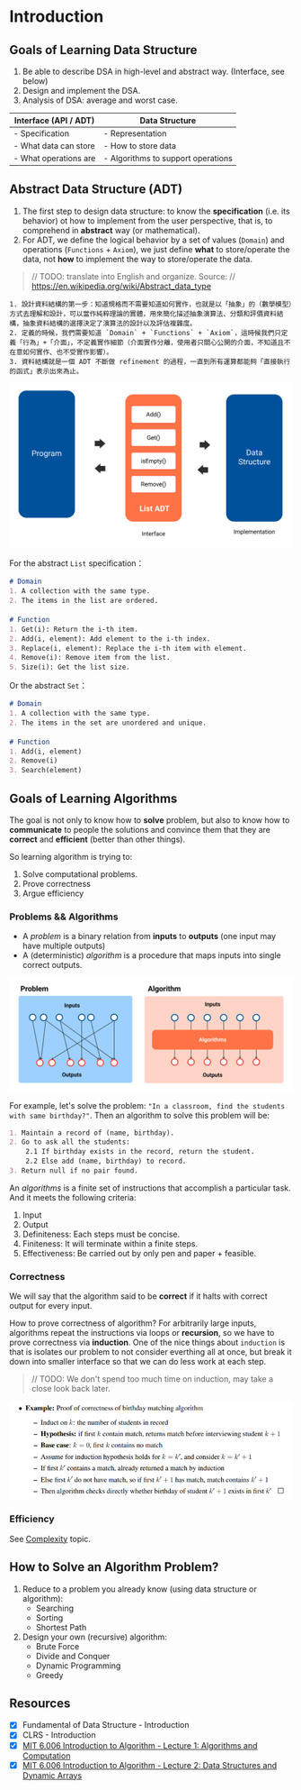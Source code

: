 # Introduction
## Goals of Learning Data Structure
1. Be able to describe DSA in high-level and abstract way. (Interface, see below)
2. Design and implement the DSA.
3. Analysis of DSA: average and worst case.

| Interface (API / ADT) | Data Structure                     |
|-----------------------|------------------------------------|
| - Specification       | - Representation                   |
| - What data can store | - How to store data                |
| - What operations are | - Algorithms to support operations |

## Abstract Data Structure (ADT)
1. The first step to design data structure: to know the **specification** (i.e. its behavior) ot how to implement from the user perspective, that is, to comprehend in **abstract** way (or mathematical). 
2. For ADT, we define the logical behavior by a set of values (`Domain`) and operations (`Functions` + `Axiom`), we just define **what** to store/operate the data, not **how** to implement the way to store/operate the data.

> // TODO: translate into English and organize.
> Source: // https://en.wikipedia.org/wiki/Abstract_data_type

```
1. 設計資料結構的第一步：知道規格而不需要知道如何實作，也就是以「抽象」的（數學模型）方式去理解和設計，可以當作純粹理論的實體，用來簡化描述抽象演算法、分類和評價資料結構，抽象資料結構的選擇決定了演算法的設計以及評估複雜度。
2. 定義的時候，我們需要知道 `Domain` + `Functions` + `Axiom`，這時候我們只定義「行為」+「介面」，不定義實作細節（介面實作分離，使用者只關心公開的介面，不知道且不在意如何實作、也不受實作影響）。
3. 資料結構就是一個 ADT 不斷做 refinement 的過程，一直到所有運算都能夠「直接執行的函式」表示出來為止。
```

<img src='../media/ADT.png' alt='ADT'/>

For the abstract `List` specification：

```md
# Domain
1. A collection with the same type.
2. The items in the list are ordered.

# Function
1. Get(i): Return the i-th item.
2. Add(i, element): Add element to the i-th index.
3. Replace(i, element): Replace the i-th item with element.
4. Remove(i): Remove item from the list.
5. Size(i): Get the list size.
```

Or the abstract `Set`：

```md
# Domain
1. A collection with the same type.
2. The items in the set are unordered and unique.

# Function
1. Add(i, element)
2. Remove(i)
3. Search(element)
```

## Goals of Learning Algorithms
The goal is not only to know how to **solve** problem, but also to know how to **communicate** to people the solutions and convince them that they are **correct** and **efficient** (better than other things).

So learning algorithm is trying to:
1. Solve computational problems.
2. Prove correctness
3. Argue efficiency

### Problems && Algorithms
* A *problem* is a binary relation from **inputs** to **outputs** (one input may have multiple outputs)
* A (deterministic) *algorithm* is a procedure that maps inputs into single correct outputs.

<img src='../media/problem-algorithm.png' alt='ADT'/>

For example, let's solve the problem: `"In a classroom, find the students with same birthday?"`. Then an algorithm to solve this problem will be:

```md
1. Maintain a record of (name, birthday).
2. Go to ask all the students:
    2.1 If birthday exists in the record, return the student.
    2.2 Else add (name, birthday) to record.
3. Return null if no pair found.
```

An *algorithms* is a finite set of instructions that accomplish a particular task. And it meets the following criteria:
1. Input
2. Output
3. Definiteness: Each steps must be concise.
4. Finiteness: It will terminate within a finite steps.
5. Effectiveness: Be carried out by only pen and paper + feasible.

### Correctness
We will say that the algorithm said to be **correct** if it halts with correct output for every input.

How to prove correctness of algorithm? For arbitrarily large inputs, algorithms repeat the instructions via loops or **recursion**, so we have to prove correctness via **induction**. One of the nice things about `induction` is that is isolates our problem to not consider everthing all at once, but break it down into smaller interface so that we can do less work at each step.

> // TODO: We don't spend too much time on induction, may take a close look back later.

<img src='../media/induction.png' alt='ADT'/>

### Efficiency
See [Complexity](./complexity.md) topic.

## How to Solve an Algorithm Problem?
1. Reduce to a problem you already know (using data structure or algorithm):
    * Searching
    * Sorting
    * Shortest Path
2. Design your own (recursive) algorithm:
    * Brute Force
    * Divide and Conquer
    * Dynamic Programming
    * Greedy

## Resources
- [X] Fundamental of Data Structure - Introduction
- [X] CLRS - Introduction
- [X] [MIT 6.006 Introduction to Algorithm - Lecture 1: Algorithms and Computation](https://ocw.mit.edu/courses/electrical-engineering-and-computer-science/6-006-introduction-to-algorithms-spring-2020/lecture-videos/lecture-1-algorithms-and-computation/)
- [X] [MIT 6.006 Introduction to Algorithm - Lecture 2: Data Structures and Dynamic Arrays](https://ocw.mit.edu/courses/electrical-engineering-and-computer-science/6-006-introduction-to-algorithms-spring-2020/lecture-videos/lecture-2-data-structures-and-dynamic-arrays/)
